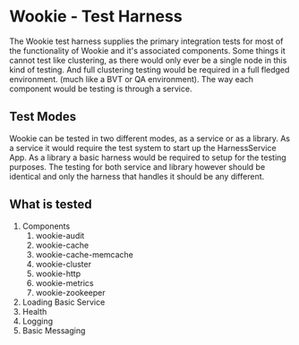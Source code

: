 # Wookie - Test Harness
The Wookie test harness supplies the primary integration tests for most of the functionality of Wookie and it's associated components. Some things it cannot test like clustering, as there would only ever be a single node in this kind of testing. And full clustering testing would be required in a full fledged environment. (much like a BVT or QA environment). The way each component would be testing is through a service.

## Test Modes
Wookie can be tested in two different modes, as a service or as a library. As a service it would require the test system to start up the HarnessService App. As a library a basic harness would be required to setup for the testing purposes. The testing for both service and library however should be identical and only the harness that handles it should be any different.

## What is tested
1. Components
    1. wookie-audit
    2. wookie-cache
    3. wookie-cache-memcache
    4. wookie-cluster
    5. wookie-http
    6. wookie-metrics
    7. wookie-zookeeper
2. Loading Basic Service
3. Health
4. Logging
5. Basic Messaging